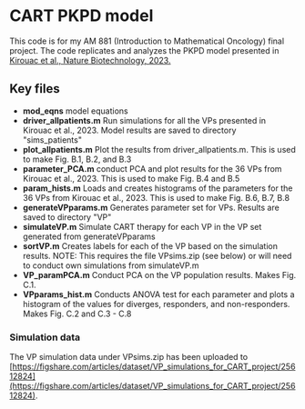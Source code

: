 # CART PKPD model
This code is for my AM 881 (Introduction to Mathematical Oncology) final project. The code replicates and analyzes the PKPD model presented in [Kirouac et al., Nature Biotechnology, 2023.](https://www.nature.com/articles/s41587-023-01687-x) 

## Key files
- **mod_eqns** model equations
- **driver_allpatients.m** Run simulations for all the VPs presented in Kirouac et al., 2023. Model results are saved to directory "sims_patients"
- **plot_allpatients.m** Plot the results from driver_allpatients.m. This is used to make Fig. B.1, B.2, and B.3
- **parameter_PCA.m** conduct PCA and plot results for the 36 VPs from Kirouac et al., 2023. This is used to make Fig. B.4 and B.5
- **param_hists.m** Loads and creates histograms of the parameters for the 36 VPs from Kirouac et al., 2023. This is used to make Fig. B.6, B.7, B.8
- **generateVPparams.m** Generates parameter set for VPs. Results are saved to directory "VP"
- **simulateVP.m** Simulate CART therapy for each VP in the VP set generated from generateVPparams
- **sortVP.m** Creates labels for each of the VP based on the simulation results. NOTE: This requires the file VPsims.zip (see below) or will need to conduct own simulations from simulateVP.m
- **VP_paramPCA.m** Conduct PCA on the VP population results. Makes Fig. C.1.
- **VPparams_hist.m** Conducts ANOVA test for each parameter and plots a histogram of the values for diverges, responders, and non-responders. Makes Fig. C.2 and C.3 - C.8



### Simulation data
The VP simulation data under VPsims.zip has been uploaded to [https://figshare.com/articles/dataset/VP_simulations_for_CART_project/25612824](https://figshare.com/articles/dataset/VP_simulations_for_CART_project/25612824).
